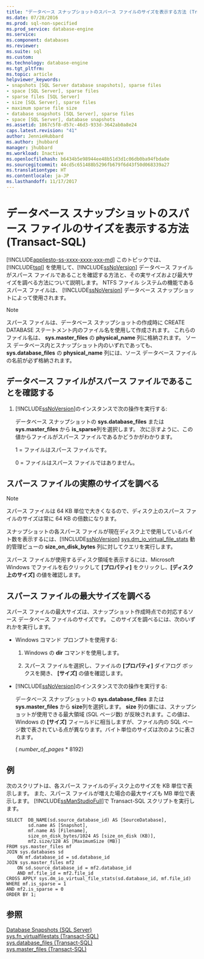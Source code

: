 ```yaml
---
title: "データベース スナップショットのスパース ファイルのサイズを表示する方法 (Transact-SQL) | Microsoft Docs"
ms.date: 07/28/2016
ms.prod: sql-non-specified
ms.prod_service: database-engine
ms.service: 
ms.component: databases
ms.reviewer: 
ms.suite: sql
ms.custom: 
ms.technology: database-engine
ms.tgt_pltfrm: 
ms.topic: article
helpviewer_keywords:
- snapshots [SQL Server database snapshots], sparse files
- space [SQL Server], sparse files
- sparse files [SQL Server]
- size [SQL Server], sparse files
- maximum sparse file size
- database snapshots [SQL Server], sparse files
- space [SQL Server], database snapshots
ms.assetid: 1867c5f8-d57c-46d3-933d-3642ab0a8e24
caps.latest.revision: "41"
author: JennieHubbard
ms.author: jhubbard
manager: jhubbard
ms.workload: Inactive
ms.openlocfilehash: b6434b5e98944ee48b51d3d1c06db0ba94fbda0e
ms.sourcegitcommit: 44cd5c651488b5296fb679f6d43f50d068339a27
ms.translationtype: HT
ms.contentlocale: ja-JP
ms.lasthandoff: 11/17/2017
---
```

# <a name="view-the-size-of-the-sparse-file-of-a-database-snapshot-transact-sql"></a>データベース スナップショットのスパース ファイルのサイズを表示する方法 (Transact-SQL)
[!INCLUDE[appliesto-ss-xxxx-xxxx-xxx-md](../../includes/appliesto-ss-xxxx-xxxx-xxx-md.md)] このトピックでは、[!INCLUDE[tsql](../../includes/tsql-md.md)] を使用して、[!INCLUDE[ssNoVersion](../../includes/ssnoversion-md.md)] データベース ファイルがスパース ファイルであることを確認する方法と、その実サイズおよび最大サイズを調べる方法について説明します。 NTFS ファイル システムの機能であるスパース ファイルは、 [!INCLUDE[ssNoVersion](../../includes/ssnoversion-md.md)] データベース スナップショットによって使用されます。  
  
> [!NOTE]  
>  スパース ファイルは、データベース スナップショットの作成時に CREATE DATABASE ステートメント内のファイル名を使用して作成されます。 これらのファイル名は、 **sys.master_files** の **physical_name** 列に格納されます。 ソース データベース内とスナップショット内のいずれであっても、 **sys.database_files** の **physical_name** 列には、ソース データベース ファイルの名前が必ず格納されます。  
  
## <a name="verify-that-a-database-file-is-a-sparse-file"></a>データベース ファイルがスパース ファイルであることを確認する  
  
1.  [!INCLUDE[ssNoVersion](../../includes/ssnoversion-md.md)]のインスタンスで次の操作を実行する:  
  
     データベース スナップショットの **sys.database_files** または **sys.master_files** から **is_sparse**列を選択します。 次に示すように、この値からファイルがスパース ファイルであるかどうかがわかります。  
  
     1 = ファイルはスパース ファイルです。  
  
     0 = ファイルはスパース ファイルではありません。  
  
## <a name="find-out-the-actual-size-of-a-sparse-file"></a>スパース ファイルの実際のサイズを調べる  
  
> [!NOTE]  
>  スパース ファイルは 64 KB 単位で大きくなるので、ディスク上のスパース ファイルのサイズは常に 64 KB の倍数になります。  
  
 スナップショットの各スパース ファイルが現在ディスク上で使用しているバイト数を表示するには、[!INCLUDE[ssNoVersion](../../includes/ssnoversion-md.md)] [sys.dm_io_virtual_file_stats](../../relational-databases/system-dynamic-management-views/sys-dm-io-virtual-file-stats-transact-sql.md) 動的管理ビューの **size_on_disk_bytes** 列に対してクエリを実行します。  
  
 スパース ファイルが使用するディスク領域を表示するには、Microsoft Windows でファイルを右クリックして **[プロパティ]** をクリックし、**[ディスク上のサイズ]** の値を確認します。  
  
## <a name="find-out-the-maximum-size-of-a-sparse-file"></a>スパース ファイルの最大サイズを調べる  
 スパース ファイルの最大サイズは、スナップショット作成時点での対応するソース データベース ファイルのサイズです。 このサイズを調べるには、次のいずれかを実行します。  
  
-   Windows コマンド プロンプトを使用する:  
  
    1.  Windows の **dir** コマンドを使用します。  
  
    2.  スパース ファイルを選択し、ファイルの **[プロパティ]** ダイアログ ボックスを開き、 **[サイズ]** の値を確認します。  
  
-   [!INCLUDE[ssNoVersion](../../includes/ssnoversion-md.md)]のインスタンスで次の操作を実行する:  
  
     データベース スナップショットの **sys.database_files** または **sys.master_files** から **size**列を選択します。 **size** 列の値には、スナップショットが使用できる最大領域 (SQL ページ数) が反映されます。この値は、Windows の **[サイズ]** フィールドに相当しますが、ファイル内の SQL ページ数で表されている点が異なります。バイト単位のサイズは次のように表されます。  
  
     ( *number_of_pages* * 8192)  

## <a name="example"></a>例
次のスクリプトは、各スパース ファイルのディスク上のサイズを KB 単位で表示します。  また、スパース ファイルが増えた場合の最大サイズも MB 単位で表示します。  [!INCLUDE[ssManStudioFull](../../includes/ssmanstudiofull-md.md)]で Transact-SQL スクリプトを実行します。

```tsql
SELECT  DB_NAME(sd.source_database_id) AS [SourceDatabase], 
        sd.name AS [Snapshot],
        mf.name AS [Filename], 
        size_on_disk_bytes/1024 AS [size_on_disk (KB)],
        mf2.size/128 AS [MaximumSize (MB)]
FROM sys.master_files mf
JOIN sys.databases sd
    ON mf.database_id = sd.database_id
JOIN sys.master_files mf2
    ON sd.source_database_id = mf2.database_id
    AND mf.file_id = mf2.file_id
CROSS APPLY sys.dm_io_virtual_file_stats(sd.database_id, mf.file_id)
WHERE mf.is_sparse = 1
AND mf2.is_sparse = 0
ORDER BY 1;
```
  
## <a name="see-also"></a>参照  
 [Database Snapshots &#40;SQL Server&#41;](../../relational-databases/databases/database-snapshots-sql-server.md)   
 [sys.fn_virtualfilestats &#40;Transact-SQL&#41;](../../relational-databases/system-functions/sys-fn-virtualfilestats-transact-sql.md)   
 [sys.database_files &#40;Transact-SQL&#41;](../../relational-databases/system-catalog-views/sys-database-files-transact-sql.md)   
 [sys.master_files &#40;Transact-SQL&#41;](../../relational-databases/system-catalog-views/sys-master-files-transact-sql.md)  
  
  
